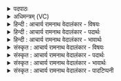 <details><summary>पदपाठः</summary>

इ꣡न्द्र꣢꣯स्य। नु। वी꣣र्या꣢꣯णि। प्र। वो꣣चम्। या꣡नि꣢꣯। च꣣का꣡र꣢। प्र꣣थमा꣡नि꣢। व꣣ज्री꣢। अ꣡ह꣢꣯न्। अ꣡हि꣢꣯म्। अ꣡नु꣢꣯। अ꣣पः꣢। त꣣तर्द। प्र꣢। व꣣क्ष꣡णाः꣢। अ꣣भिनत्। प꣡र्व꣢꣯तानाम्। ६१२।
</details>

<details><summary>अधिमन्त्रम् (VC)</summary>

- इन्द्रः
- हिरण्यस्तूप आङ्गिरसः
- त्रिष्टुप्
- धैवतः
- आरण्यं काण्डम्
</details>

<details><summary>हिन्दी : आचार्य रामनाथ वेदालंकार - विषयः</summary>

अगले मन्त्र का देवता इन्द्र है। इन्द्र नाम से परमात्मा, राजा आदि के पराक्रमों का वर्णन है।
</details>

<details><summary>हिन्दी : आचार्य रामनाथ वेदालंकार - पदार्थः</summary>

पदार्थान्वयभाषाः -  प्रथम—परमात्मा, सूर्य और विद्युत् के पक्ष में। मैं (इन्द्रस्य) वीर परमात्मा, पदार्थों को अवयव रूप में विछिन्न करनेवाले सूर्य और परमैश्वर्य की साधनभूत विद्युत् के (नु) शीघ्र (वीर्याणि) क्रमशः सृष्टि के उत्पत्ति-स्थिति-संहाररूप, आकर्षण-प्रकाशन आदि रूप और भूयान, जलयान, अन्तरिक्षयान तथा विविध यन्त्रों के चलाने रूप वीरता के कर्मों का (प्र वोचम्) वर्णन करता हूँ, (यानि प्रथमानि) जिन उत्कृष्ट कर्मों को, वह (वज्री) शक्तिधारी (चकार) करता है। उन्हीं वीरता के कर्मों में से एक का कथन करते हैं—वह परमात्मा, वह सूर्य और वह विद्युत् (अहिम्) अन्तरिक्ष में स्थित बादल का (अहन्) संहार करता है, (अपः) बादल में स्थित जलों को (अनु ततर्द) तोड़-तोड़कर नीचे गिराता है, (पर्वतानाम्) पहाड़ों की (वक्षणाः) नदियों को (प्र अभिनत्) बर्फ तोड़-तोड़कर प्रवाहित करता है ॥ द्वितीय—राष्ट्र के पक्ष में। मैं (इन्द्रस्य) शत्रुविदारक राजा के (नु) शीघ्र ही (वीर्याणि) शत्रुविजय, राष्ट्रनिर्माण आदि वीरतापूर्ण कर्मों को (प्र वोचम्) भली-भाँति वर्णित करता हूँ, (यानि प्रथमानि) जिन श्रेष्ठ कर्मों को (वज्री) तलवार, बन्दूक, तोप, गोले आदि शस्त्रास्त्रों से युक्त वह (चकार) करता है। वह (अहिम्) साँप के समान टेढ़ी चालवाले, विषधर, राष्ट्र की उन्नति में बाधक शत्रु का (अहन्) संहार करता है, (अपः) जलों के समान उमड़नेवाले शत्रु-दलों को (ततर्द) छीलता है, (पर्वतानाम्) किलों की (वक्षणाः) सेनाओं को (अभिनत्) छिन्न-भिन्न करता है ॥११॥ इस मन्त्र में श्लेषालङ्कार है। अहन्, अनुततर्द, प्राभिनत् इन अनेक क्रियाओं में एक कारक का योग होने से दीपकालङ्कार भी है ॥११॥
</details>

<details><summary>हिन्दी : आचार्य रामनाथ वेदालंकार - भावार्थः</summary>

भावार्थभाषाः -  जैसे परमेश्वर सूर्य द्वारा अथवा आकाशीय बिजली द्वारा मेघ का संहार कर रुके हुए जलों को नीचे बरसाता और नदियों को बहाता है, वैसे ही राष्ट्र का राजा विघ्नकारी शत्रुओं को मार कर, किलों में भी स्थित सेनाओं को हरा कर राष्ट्र में सब ऐश्वर्यों को प्रवाहित करे ॥११॥
</details>

<details><summary>संस्कृत : आचार्य रामनाथ वेदालंकार - विषयः</summary>

अथेन्द्रो देवता। इन्द्रनाम्ना परमात्मनृपत्यादेर्वीर्याणि वर्ण्यन्ते।
</details>

<details><summary>संस्कृत : आचार्य रामनाथ वेदालंकार - पदार्थः</summary>

पदार्थान्वयभाषाः -  प्रथमः—परमात्मसूर्यविद्युत्परः। अहम् (इन्द्रस्य) वीरस्य परमात्मनः, पदार्थविच्छेदकस्य सूर्यस्य, परमैश्वर्यसाधनभूतायाः विद्युतो वा (नु) शीघ्रम् (वीर्याणि) सृष्ट्युत्पत्तिस्थितिसंहारादिरूपाणि, आकर्षणप्रकाशनादिरूपाणि, भूजलान्तरिक्षयानयन्त्रसञ्चालनरूपाणि वा वीरकर्माणि (प्रवोचम्) वर्णयामि, (यानि प्रथमानि) यानि उत्कृष्टानि कर्माणि सः (वज्री) शक्तिधरः (चकार२) करोति। तेषामेव वीरकर्मणामन्यतमम् आह—स परमात्मा, स सूर्यः, सा विद्युद् वा (अहिम्) अन्तरिक्षस्थं मेघम्। अहिरिति मेघनाम। निघं० १।१०। (अहन्) हन्ति, (अपः) मेघस्थानि उदकानि (अनु ततर्द) तर्दनेन अधः पातयति (पर्वतानाम्) गिरीणाम् (वक्षणाः३) नदीः। वक्षणाः इति नदीनामसु पठितम्। निघं० १।१३। (प्र अभिनत्) हिमभेदनेन प्रवाहयति। अत्र प्रवोचम्, अहन्, अनुततर्द, प्र अभिनत् इति लुङ्-लङ्-लिट्प्रयोगाः सामान्यकाले विज्ञेयाः ‘छन्दसि लुङ्लङ्लिटः। अ० ३।४।६’ इति पाणिनिप्रामाण्यात् ॥ अथ द्वितीयः—राष्ट्रपरः। अहम् (इन्द्रस्य) शत्रुविदारकस्य नृपतेः (नु) सद्यः (वीर्याणि) वीरतापूर्णानि कर्माणि शत्रुविजयराष्ट्रनिर्माणादीनि (प्रवोचम्) प्रकृष्टतया वर्णयामि, (यानि प्रथमानि) यानि श्रेष्ठानि कर्माणि (वज्री) असिभुशुण्डीशतघ्नीगोलाकादिशस्त्रास्त्रयुक्तः सः (चकार) कृतवान् करोति च। सः (अहिम्) अहिवत् कुटिलगामिनं विषधरं राष्ट्रोन्नतौ बाधकं शत्रुम् (अहन्) हन्ति, (अपः) जलवत् प्रवहणशीलानि शत्रुदलानि, (ततर्द) तृणत्ति, (पर्वतानाम्) दुर्गाणाम् (वक्षणाः) सेनाः। नदीवाचिनः शब्दाः सेनावाचका अपि भवन्ति। अभिनत् भिनत्ति ॥११॥४
</details>

<details><summary>संस्कृत : आचार्य रामनाथ वेदालंकार - भावार्थः</summary>

भावार्थभाषाः -  यथा परमेश्वरः सूर्यद्वाराऽऽकाशीयविद्युद्द्वारा वा मेघं हत्वाऽवरुद्धानि जलान्यधः पातयति नदींश्च प्रवाहयति, तथैव राष्ट्रस्य राजा विघ्नकारिणः शत्रून् हत्वा दुर्गस्था अपि सेनाः पराजित्य राष्ट्रे सकलान्यैश्वर्याणि प्रवाहयेत् ॥११॥
</details>

<details><summary>संस्कृत : आचार्य रामनाथ वेदालंकार - पादटिप्पनी</summary>

टिप्पणी:   १. ऋ० १।३२।१, अथ० २।५।५ ऋषिः भृगुराथर्वणः। २. (चकार) कृतवान् करोति करिष्यति वा। अत्र सामान्यकाले लिट् इति ऋ० १।३२।१ भाष्ये द०। ३. (वक्षणाः) वहन्ति जलानि यास्ताः नद्यः इति तत्रैव द०। ४. ऋग्भाष्ये दयानन्दर्षिणा मन्त्रोऽयं सूर्योपमानेन राजपरो व्याख्यातः—‘(इन्द्रस्य) सर्वपदार्थविदारकस्य सूर्यलोकस्येव सभापते राज्ञः (वीर्याणि) आकर्षणप्रकाशयुक्तादिवत् कर्माणि’ इत्यादि।
</details>
